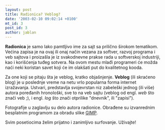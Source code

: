 ```yaml
---
layout: post
title: Radionica? Veblog?
date: '2003-02-10 09:02:14 +0100'
mt_id: 3
post_id: 3
author: jablan
---
```

 **Radionica** je samo lako pamtljivo ime za sajt sa prilično širokom tematikom. Većina zapisa je na ovaj ili onaj način vezana za softver, razvoj programa i veb sajtova i proizašla je iz svakodnevne prakse rada u softverskoj industriji, kao i korišćenja tuđeg sotvera. Na ovom mestu mlađi programeri će možda naći neki koristan savet koji će im olakšati put do kvalitetnog kooda.

Za one koji se pitaju šta je veblog, kratko objašnjenje. **Veblog** (ili skraćeno blog) je u poslednje vreme na netu vrlo popularna forma internet izražavanja. Ustvari, predstavlja svojevrstan niz zabeleški jednog (ili više) autora poređanih hronološki, sve to na veb sajtu (veblog od engl. _web_ što znači veb ;), i engl. _log_ što znači otprilike "dnevnik", ili "zapisi").

Fotografije u zaglavlju su delo autora radionice. Obrađene su izvanrednim besplatnim programom za obradu slike [GIMP](http://www.gimp.org/).

Svim posetiocima želim prijatno i zanimljivo surfovanje. Uživajte!

